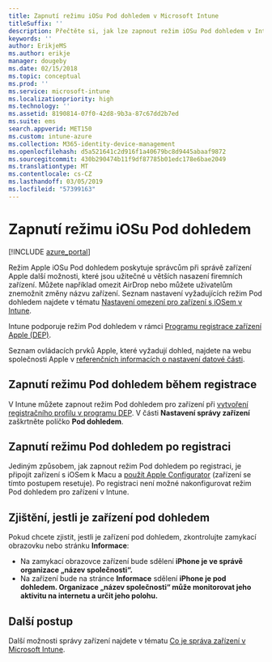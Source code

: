 ```yaml
---
title: Zapnutí režimu iOSu Pod dohledem v Microsoft Intune
titleSuffix: ''
description: Přečtěte si, jak lze zapnout režim iOSu Pod dohledem v Intune.
keywords: ''
author: ErikjeMS
ms.author: erikje
manager: dougeby
ms.date: 02/15/2018
ms.topic: conceptual
ms.prod: ''
ms.service: microsoft-intune
ms.localizationpriority: high
ms.technology: ''
ms.assetid: 8190814-07f0-42d8-9b3a-87c67dd2b7ed
ms.suite: ems
search.appverid: MET150
ms.custom: intune-azure
ms.collection: M365-identity-device-management
ms.openlocfilehash: d5a521641c2d916f1a40679bc8d9445abaaf9872
ms.sourcegitcommit: 430b290474b11f9df87785b01edc178e6bae2049
ms.translationtype: MT
ms.contentlocale: cs-CZ
ms.lasthandoff: 03/05/2019
ms.locfileid: "57399163"
---
```

# <a name="turn-on-ios-supervised-mode"></a>Zapnutí režimu iOSu Pod dohledem


[!INCLUDE [azure_portal](./includes/azure_portal.md)]

Režim Apple iOSu Pod dohledem poskytuje správcům při správě zařízení Apple další možnosti, které jsou užitečné u větších nasazení firemních zařízení. Můžete například omezit AirDrop nebo můžete uživatelům znemožnit změny názvu zařízení. Seznam nastavení vyžadujících režim Pod dohledem najdete v tématu [Nastavení omezení pro zařízení s iOSem v Intune](device-restrictions-ios.md).

Intune podporuje režim Pod dohledem v rámci [Programu registrace zařízení Apple (DEP)](device-enrollment-program-enroll-ios.md).

Seznam ovládacích prvků Apple, které vyžadují dohled, najdete na webu společnosti Apple v [referenčních informacích o nastavení datové části](http://help.apple.com/configurator/mac/2.4/#/cad5370d089).

## <a name="turn-on-supervised-mode-during-enrollment"></a>Zapnutí režimu Pod dohledem během registrace

V Intune můžete zapnout režim Pod dohledem pro zařízení při [vytvoření registračního profilu v programu DEP](https://docs.microsoft.com/intune/device-enrollment-program-enroll-ios#create-an-apple-enrollment-profile). V části **Nastavení správy zařízení** zaškrtněte políčko **Pod dohledem**.

## <a name="turn-on-supervised-mode-after-enrollment"></a>Zapnutí režimu Pod dohledem po registraci

Jediným způsobem, jak zapnout režim Pod dohledem po registraci, je připojit zařízení s iOSem k Macu a [použít Apple Configurator](apple-configurator-enroll-ios.md) (zařízení se tímto postupem resetuje). Po registraci není možné nakonfigurovat režim Pod dohledem pro zařízení v Intune.

## <a name="identify-a-supervised-device"></a>Zjištění, jestli je zařízení pod dohledem

Pokud chcete zjistit, jestli je zařízení pod dohledem, zkontrolujte zamykací obrazovku nebo stránku **Informace**:
- Na zamykací obrazovce zařízení bude sdělení **iPhone je ve správě organizace „název společnosti“.**
- Na zařízení bude na stránce **Informace** sdělení **iPhone je pod dohledem. Organizace „název společnosti“ může monitorovat jeho aktivitu na internetu a určit jeho polohu.**

## <a name="next-steps"></a>Další postup

Další možnosti správy zařízení najdete v tématu [Co je správa zařízení v Microsoft Intune](device-management.md).
